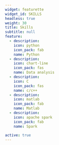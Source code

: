 ```yaml
---
widget: featurette
widget_id: SKILLS
headless: true
weight: 30
title: Skills
subtitle: null
feature:
  - description:
    icon: python
    icon_pack: fab
    name: Python
  - description:
    icon: chart-line
    icon_pack: fas
    name: Data analysis
  - description:
    icon: C
    icon_pack: fas
    name: c/c++
  - description:
    icon: matlab
    icon_pack: fab
    name: Matlab
  - description:
    icon: apache spark
    icon_pack: fab
    name: Spark  
  
active: true
---
```


